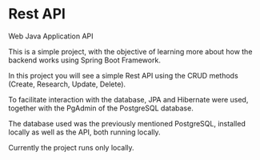 # Rest API
Web Java Application API

This is a simple project, with the objective of learning more about how the backend works using Spring Boot Framework.

In this project you will see a simple Rest API using the CRUD methods (Create, Research, Update, Delete).

To facilitate interaction with the database, JPA and Hibernate were used, together with the PgAdmin of the PostgreSQL database.

The database used was the previously mentioned PostgreSQL, installed locally as well as the API, both running locally.

Currently the project runs only locally.
